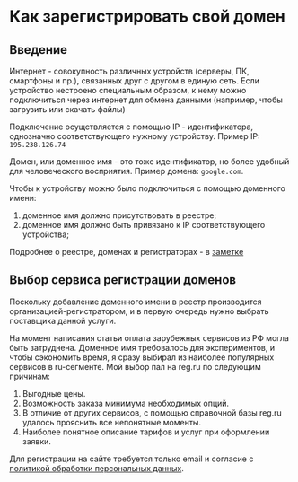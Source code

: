 # Как зарегистрировать свой домен

## Введение

Интернет - совокупность различных устройств (серверы, ПК, смартфоны и пр.), связанных друг с другом в единую сеть. Если устройство нестроено специальным образом, к нему можно подключиться  через интернет для обмена данными (например, чтобы загрузить или скачать файлы)

Подключение осущствляется с помощью IP - идентификатора, однозначно соответствующего нужному устройству. Пример IP: `195.238.126.74`

Домен, или доменное имя - это тоже идентификатор, но более удобный для человеческого восприятия. Пример домена: `google.com`.

Чтобы к устройству можно было подключиться с помощью доменного имени:
1) доменное имя должно присутствовать в реестре;
2) доменное имя должно быть привязано к IP соответствующего устройства;

Подробнее о реестре, доменах и регистраторах - в [заметке](DomainNameRegistry.md)


## Выбор сервиса регистрации доменов

Поскольку добавление доменного имени в реестр производится организацией-регистратором, и в первую очередь нужно выбрать поставщика данной услуги.

На момент написания статьи оплата зарубежных сервисов из РФ могла быть затруднена. Доменное имя требовалось для экспериментов, и чтобы сэкономить время, я сразу выбирал из наиболее популярных сервисов в ru-сегменте. Мой выбор пал на reg.ru по следующим причинам:
1. Выгодные цены.
2. Возможность заказа минимума необходимых опций.
3. В отличие от других сервисов, с помощью справочной базы reg.ru удалось прояснить все непонятные моменты.
4. Наиболее понятное описание тарифов и услуг при оформлении заявки.

Для регистрации на сайте требуется только email и согласие с [политикой обработки персональных данных](https://www.reg.ru/company/privacy).

